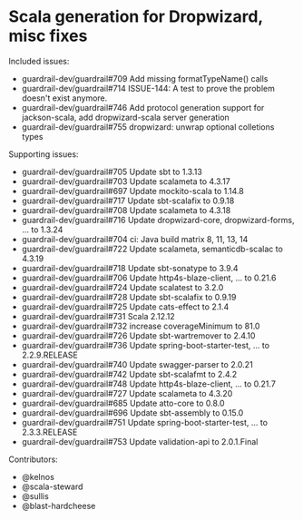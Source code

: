 Scala generation for Dropwizard, misc fixes
====

Included issues:
- guardrail-dev/guardrail#709 Add missing formatTypeName() calls
- guardrail-dev/guardrail#714 ISSUE-144: A test to prove the problem doesn't exist anymore.
- guardrail-dev/guardrail#746 Add protocol generation support for jackson-scala, add dropwizard-scala server generation
- guardrail-dev/guardrail#755 dropwizard: unwrap optional colletions types

Supporting issues:
- guardrail-dev/guardrail#705 Update sbt to 1.3.13
- guardrail-dev/guardrail#703 Update scalameta to 4.3.17
- guardrail-dev/guardrail#697 Update mockito-scala to 1.14.8
- guardrail-dev/guardrail#717 Update sbt-scalafix to 0.9.18
- guardrail-dev/guardrail#708 Update scalameta to 4.3.18
- guardrail-dev/guardrail#716 Update dropwizard-core, dropwizard-forms, ... to 1.3.24
- guardrail-dev/guardrail#704 ci: Java build matrix 8, 11, 13, 14
- guardrail-dev/guardrail#722 Update scalameta, semanticdb-scalac to 4.3.19
- guardrail-dev/guardrail#718 Update sbt-sonatype to 3.9.4
- guardrail-dev/guardrail#706 Update http4s-blaze-client, ... to 0.21.6
- guardrail-dev/guardrail#724 Update scalatest to 3.2.0
- guardrail-dev/guardrail#728 Update sbt-scalafix to 0.9.19
- guardrail-dev/guardrail#725 Update cats-effect to 2.1.4
- guardrail-dev/guardrail#731 Scala 2.12.12
- guardrail-dev/guardrail#732 increase coverageMinimum to 81.0
- guardrail-dev/guardrail#726 Update sbt-wartremover to 2.4.10
- guardrail-dev/guardrail#736 Update spring-boot-starter-test, ... to 2.2.9.RELEASE
- guardrail-dev/guardrail#740 Update swagger-parser to 2.0.21
- guardrail-dev/guardrail#742 Update sbt-scalafmt to 2.4.2
- guardrail-dev/guardrail#748 Update http4s-blaze-client, ... to 0.21.7
- guardrail-dev/guardrail#727 Update scalameta to 4.3.20
- guardrail-dev/guardrail#685 Update atto-core to 0.8.0
- guardrail-dev/guardrail#696 Update sbt-assembly to 0.15.0
- guardrail-dev/guardrail#751 Update spring-boot-starter-test, ... to 2.3.3.RELEASE
- guardrail-dev/guardrail#753 Update validation-api to 2.0.1.Final

Contributors:
- @kelnos
- @scala-steward
- @sullis
- @blast-hardcheese
